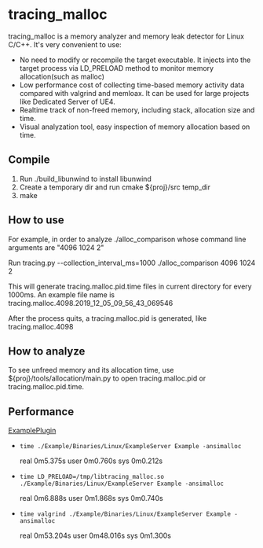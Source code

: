 # tracing_malloc

tracing_malloc is a memory analyzer and memory leak detector for Linux C/C++. It's very convenient to use:

* No need to modify or recompile the target executable. It injects into the target process via LD_PRELOAD method to monitor memory allocation(such as malloc)
* Low performance cost of collecting time-based memory activity data compared with valgrind and memloax. It can be used for large projects like Dedicated Server of UE4.
* Realtime track of non-freed memory, including stack, allocation size and time.
* Visual analyzation tool, easy inspection of memory allocation based on time.

## Compile

1. Run ./build_libunwind to install libunwind
2. Create a temporary dir and run cmake ${proj}/src temp_dir
3. make

## How to use

For example, in order to analyze ./alloc_comparison whose command line arguments are "4096 1024 2"

Run tracing.py --collection_interval_ms=1000 ./alloc_comparison 4096 1024 2

This will generate tracing.malloc.pid.time files in current directory for every 1000ms. An example file name is tracing.malloc.4098.2019_12_05_09_56_43_069546

After the process quits, a tracing.malloc.pid is generated, like tracing.malloc.4098

## How to analyze

To see unfreed memory and its allocation time, use ${proj}/tools/allocation/main.py to open tracing.malloc.pid or tracing.malloc.pid.time.

## Performance

[ExamplePlugin](./tools/ExamplePlugin)

* `time ./Example/Binaries/Linux/ExampleServer Example -ansimalloc` 

    real    0m5.375s
    user    0m0.760s
    sys     0m0.212s

* `time LD_PRELOAD=/tmp/libtracing_malloc.so ./Example/Binaries/Linux/ExampleServer Example -ansimalloc`

    real    0m6.888s
    user    0m1.868s
    sys     0m0.740s

* `time valgrind ./Example/Binaries/Linux/ExampleServer Example -ansimalloc`

    real    0m53.204s
    user    0m48.016s
    sys     0m1.300s

